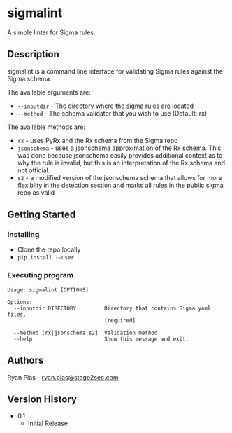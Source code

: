 # sigmalint

A simple linter for Sigma rules

## Description

sigmalint is a command line interface for validating Sigma rules against the Sigma schema.

The available arguments are:
* `--inputdir` - The directory where the sigma rules are located
* `--method` - The schema validator that you wish to use (Default: rx)

The available methods are:
* `rx` - uses PyRx and the Rx schema from the Sigma repo
* `jsonschema` - uses a jsonschema approximation of the Rx schema. This was done because jsonschema easily provides additional context as to why the rule is invalid, but this is an interpretation of the Rx schema and not official.
* `s2` - a modified version of the jsonschema schema that allows for more flexibilty in the detection section and marks all rules in the public sigma repo as valid

## Getting Started

### Installing

* Clone the repo locally
* `pip install --user .`

### Executing program

```
Usage: sigmalint [OPTIONS]

Options:
  --inputdir DIRECTORY         Directory that contains Sigma yaml files.
                               [required]

  --method [rx|jsonschema|s2]  Validation method.
  --help                       Show this message and exit.
```

## Authors

Ryan Plas - ryan.plas@stage2sec.com

## Version History

* 0.1
    * Initial Release
